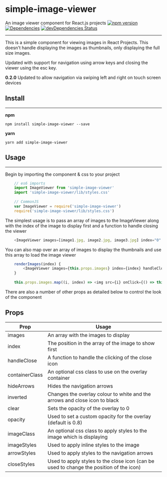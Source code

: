 **simple-image-viewer**
=======
An image viewer component for React.js projects
[![npm version](https://badge.fury.io/js/simple-image-viewer.svg)](https://www.npmjs.com/package/simple-image-viewer) [![Dependencies](https://david-dm.org/dharvey0310/simple-image-viewer.svg)](https://david-dm.org/dharvey0310/simple-image-viewer) [![devDependencies Status](https://david-dm.org/dharvey0310/simple-image-viewer/dev-status.svg)](https://david-dm.org/dharvey0310/simple-image-viewer?type=dev)

----------
This is a simple component for viewing images in React Projects. This doesn't handle displaying the images as thumbnails, only displaying the full size images.

Updated with support for navigation using arrow keys and closing the viewer using the esc key.

**0.2.0** Updated to allow navigation via swiping left and right on touch screen devices

Install
-------
---------
**npm**

    npm install simple-image-viewer --save
  
  **yarn**
  

    yarn add simple-image-viewer

Usage
-------
--------

Begin by importing the component & css to your project

```javascript
    // es6 imports
    import ImageViewer from 'simple-image-viewer'
    import 'simple-image-viewer/lib/styles.css'
    
    // CommonJS
    var ImageViewer = require('simple-image-viewer')
    require('simple-image-viewer/lib/styles.css')
```

The simplest usage is to pass an array of images to the ImageViewer along with the index of the image to display first and a function to handle closing the viewer

```javascript
    <ImageViewer images=[image1.jpg, image2.jpg, image3.jpg] index="0" handleClose={this.closeFunction} />
```

You can also map over an array of images to display the thumbnails and use this array to load the image viewer

```javascript
    renderImages(index) {
		<ImageViewer images={this.props.images} index={index} handleClose={this.closeFunction} />
	}
    
    this.props.images.map((i, index) => <img src={i} onClick={() => this.renderImages(index)} />)
```

There are also a number of other props as detailed below to control the look of the component

Props
-------

| Prop        | Usage                  |
|-------------|------------------------|
| images      | An array with the images to display |
| index       | The position in the array of the image to show first |
| handleClose | A function to handle the clicking of the close icon  |
| containerClass | An optional css class to use on the overlay container |
| hideArrows | Hides the navigation arrows |
| inverted   | Changes the overlay colour to white and the arrows and close icon to black |
| clear       | Sets the opacity of the overlay to 0 |
| opacity     | Used to set a custom opacity for the overlay (default is 0.8) |
| imageClass  | An optional css class to apply styles to the image which is displaying |
| imageStyles | Used to apply inline styles to the image |
| arrowStyles | Used to apply styles to the navigation arrows |
| closeStyles | Used to apply styles to the close icon (can be used to change the position of the icon) |